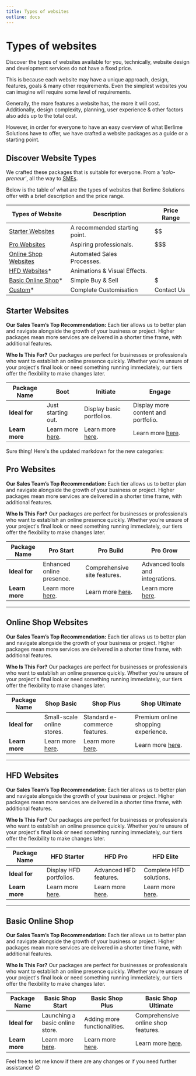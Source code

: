 ```yaml
---
title: Types of websites
outline: docs
---
```


# Types of websites

Discover the types of websites available for you, technically, website design and development services do not have a fixed price.

This is because each website may have a unique approach, design, features, goals & many other requirements. Even the simplest websites you can imagine will require some level of requirements.

Generally, the more features a website has, the more it will cost. Additionally, design complexity, planning, user experience & other factors also adds up to the total cost.

However, in order for everyone to have an easy overview of what Berlime Solutions have to offer, we have crafted a website packages as a guide or a starting point.

## Discover Website Types

We crafted these packages that is suitable for everyone. From a *'solo-preneur'*, all the way to [SMEs](/introduction/glossaries.html#sme).

Below is the table of what are the types of websites that Berlime Solutions offer with a brief description and the price range.

| Types of Website                                                                 | Description                   | Price Range       |
| -------------------------------------------------------------------------------- | ----------------------------- | ----------------- |
| [Starter Websites](/website-packages/types-of-websites.html#starter-websites)    | A recommended starting point. | $$                |
| [Pro Websites](/website-packages/pro-websites.html)                              | Aspiring professionals.       | $$$               |
| [Online Shop Websites](/website-packages/pro-websites.html)                      | Automated Sales Processes.    | $$$$              |
| [HFD Websites](/website-packages/pro-websites.html)*                             | Animations & Visual Effects.  | $$$$              |
| [Basic Online Shop](/website-packages/pro-websites.html)*                        | Simple Buy & Sell             | $                 |
| [Custom](/website-packages/pro-websites.html)*                                   | Complete Customisation        | Contact Us        |

## Starter Websites

**Our Sales Team’s Top Recommendation:**
Each tier allows us to better plan and navigate alongside the growth of your business or project. Higher packages mean more services are delivered in a shorter time frame, with additional features.

**Who Is This For?**
Our packages are perfect for businesses or professionals who want to establish an online presence quickly. Whether you’re unsure of your project's final look or need something running immediately, our tiers offer the flexibility to make changes later.

| **Package Name** | **Boot**                        | **Initiate**                      | **Engage**                           |
|------------------|---------------------------------|-----------------------------------|--------------------------------------|
| **Ideal for**    | Just starting out.              | Display basic portfolios.         | Display more content and portfolio.  |
| **Learn more**   | Learn more [here](../boot).     | Learn more [here](link).          | Learn more [here](link).             |

Sure thing! Here's the updated markdown for the new categories:

## Pro Websites

**Our Sales Team’s Top Recommendation:**
Each tier allows us to better plan and navigate alongside the growth of your business or project. Higher packages mean more services are delivered in a shorter time frame, with additional features.

**Who Is This For?**
Our packages are perfect for businesses or professionals who want to establish an online presence quickly. Whether you’re unsure of your project's final look or need something running immediately, our tiers offer the flexibility to make changes later.

| **Package Name** | **Pro Start**                   | **Pro Build**                     | **Pro Grow**                         |
|------------------|---------------------------------|-----------------------------------|--------------------------------------|
| **Ideal for**    | Enhanced online presence.       | Comprehensive site features.      | Advanced tools and integrations.     |
| **Learn more**   | Learn more [here](../pro-start).| Learn more [here](../pro-build).  | Learn more [here](../pro-grow).      |

---

## Online Shop Websites

**Our Sales Team’s Top Recommendation:**
Each tier allows us to better plan and navigate alongside the growth of your business or project. Higher packages mean more services are delivered in a shorter time frame, with additional features.

**Who Is This For?**
Our packages are perfect for businesses or professionals who want to establish an online presence quickly. Whether you’re unsure of your project's final look or need something running immediately, our tiers offer the flexibility to make changes later.

| **Package Name** | **Shop Basic**                  | **Shop Plus**                     | **Shop Ultimate**                    |
|------------------|---------------------------------|-----------------------------------|--------------------------------------|
| **Ideal for**    | Small-scale online stores.      | Standard e-commerce features.     | Premium online shopping experience.  |
| **Learn more**   | Learn more [here](../shop-basic).| Learn more [here](../shop-plus). | Learn more [here](../shop-ultimate). |

---

## HFD Websites

**Our Sales Team’s Top Recommendation:**
Each tier allows us to better plan and navigate alongside the growth of your business or project. Higher packages mean more services are delivered in a shorter time frame, with additional features.

**Who Is This For?**
Our packages are perfect for businesses or professionals who want to establish an online presence quickly. Whether you’re unsure of your project's final look or need something running immediately, our tiers offer the flexibility to make changes later.

| **Package Name** | **HFD Starter**                 | **HFD Pro**                       | **HFD Elite**                        |
|------------------|---------------------------------|-----------------------------------|--------------------------------------|
| **Ideal for**    | Display HFD portfolios.         | Advanced HFD features.            | Complete HFD solutions.              |
| **Learn more**   | Learn more [here](../hfd-starter).| Learn more [here](../hfd-pro).   | Learn more [here](../hfd-elite).     |

---

## Basic Online Shop

**Our Sales Team’s Top Recommendation:**
Each tier allows us to better plan and navigate alongside the growth of your business or project. Higher packages mean more services are delivered in a shorter time frame, with additional features.

**Who Is This For?**
Our packages are perfect for businesses or professionals who want to establish an online presence quickly. Whether you’re unsure of your project's final look or need something running immediately, our tiers offer the flexibility to make changes later.

| **Package Name** | **Basic Shop Start**            | **Basic Shop Plus**               | **Basic Shop Ultimate**              |
|------------------|---------------------------------|-----------------------------------|--------------------------------------|
| **Ideal for**    | Launching a basic online store. | Adding more functionalities.      | Comprehensive online shop features.  |
| **Learn more**   | Learn more [here](../basic-shop-start).| Learn more [here](../basic-shop-plus). | Learn more [here](../basic-shop-ultimate). |

Feel free to let me know if there are any changes or if you need further assistance! 😊